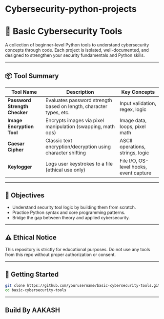 # Cybersecurity-python-projects

# 🔐 Basic Cybersecurity Tools

A collection of beginner-level Python tools to understand cybersecurity concepts through code. Each project is isolated, well-documented, and designed to strengthen your security fundamentals and Python skills.


---

## 📦 Tool Summary

| Tool Name                  | Description                                                                 | Key Concepts                           |
|---------------------------|-----------------------------------------------------------------------------|----------------------------------------|
| **Password Strength Checker** | Evaluates password strength based on length, character types, etc.         | Input validation, regex, logic         |
| **Image Encryption Tool**     | Encrypts images via pixel manipulation (swapping, math ops)               | Image data, loops, pixel math          |
| **Caesar Cipher**             | Classic text encryption/decryption using character shifting               | ASCII operations, strings, logic       |
| **Keylogger**                 | Logs user keystrokes to a file (ethical use only)                         | File I/O, OS-level hooks, event capture|

---

## 🎯 Objectives

- Understand security tool logic by building them from scratch.
- Practice Python syntax and core programming patterns.
- Bridge the gap between theory and applied cybersecurity.

---
##  ⚠️ Ethical Notice
This repository is strictly for educational purposes. Do not use any tools from this repo without proper authorization or consent.

---

## 🚀 Getting Started

```bash
git clone https://github.com/yourusername/basic-cybersecurity-tools.git
cd basic-cybersecurity-tools
```

---

## Build By AAKASH

